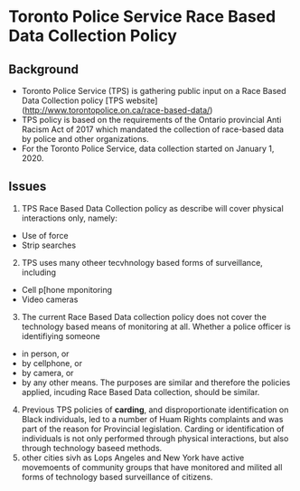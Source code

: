 # Toronto Police Service Race Based Data Collection Policy

## Background

* Toronto Police Service (TPS) is gathering public input on a Race Based Data Collection policy [TPS website] (http://www.torontopolice.on.ca/race-based-data/)
* TPS policy is based on the requirements of the Ontario provincial Anti Racism Act of 2017 which mandated the collection of race-based data by police and other organizations. 
* For the Toronto Police Service, data collection started on January 1, 2020.


## Issues

1. TPS Race Based Data Collection policy as describe will cover physical interactions only, namely:
* Use of force
* Strip searches
2. TPS uses many otheer tecvhnology based forms of surveillance, including
* Cell p[hone mponitoring
* Video cameras
3. The current Race Based Data collection policy does  not cover the technology based means  of monitoring at all. Whether a police officer is identifiying someone 
* in person, or 
* by cellphone, or 
* by camera, or 
* by any other means.
The purposes are similar and therefore the policies applied, incuding Race Based Data collection, should be similar.
4. Previous TPS policies of **carding**, and disproportionate identification on Black individuals, led to  a number of Huam Rights complaints  and was  part of the reason for Provincial legislation.
Carding or identification of individuals is not only performed through physical interactions, but also through technology baseed methods.
5. other cities sivh as Lops Angeles and New York have active movemoents of community groups that have monitored and milited all forms of technology based surveillance of citizens. 



